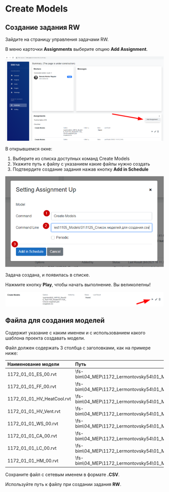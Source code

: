# Create Models

## Создание задания RW

Зайдите на страницу управления задачами RW.

В меню карточки **Assignments** выберите опцию **Add Assignment**.

![](../../.gitbook/assets/image%20%2866%29.png)

В открывшемся окне:

1. Выберите из списка доступных команд Create Models
2. Укажите путь к файлу с указанием какие файлы нужно создать
3. Подтвердите создание задания нажав кнопку **Add in Schedule**

![](../../.gitbook/assets/image%20%2864%29.png)

Задача создана, и появилась в списке.

Нажмите кнопку **Play**, чтобы начать выполнение. Вы великолепны!

![](../../.gitbook/assets/image%20%2865%29.png)



## Файла для создания моделей

Содержит указание с каким именем и с использованием какого шаблона проекта создавать модели. 

Файл должен содержать 3 столбца с заголовками, как на примере ниже:

| Наименование модели | Путь | Шаблон |
| :--- | :--- | :--- |
| 1172\_01\_01\_ES\_00.rvt | \\fs-bim\04\_MEP\1172\_Lermontovsky54\01\_Models | \\pub\bim$\02\_WIP\03\_Revit\01\_Templates\02\_2020\ES\_Storage\_2020.rvt |
| 1172\_01\_01\_FF\_00.rvt | \\fs-bim\04\_MEP\1172\_Lermontovsky54\01\_Models | \\pub\bim$\02\_WIP\03\_Revit\01\_Templates\02\_2020\FF\_Storage\_2020.rvt |
| 1172\_01\_01\_HV\_HeatCool.rvt | \\fs-bim\04\_MEP\1172\_Lermontovsky54\01\_Models | \\pub\bim$\02\_WIP\03\_Revit\01\_Templates\02\_2020\HV\_Storage\_2020.rvt |
| 1172\_01\_01\_HV\_Vent.rvt | \\fs-bim\04\_MEP\1172\_Lermontovsky54\01\_Models | \\pub\bim$\02\_WIP\03\_Revit\01\_Templates\02\_2020\HV\_Storage\_2020.rvt |
| 1172\_01\_01\_WS\_00.rvt | \\fs-bim\04\_MEP\1172\_Lermontovsky54\01\_Models | \\pub\bim$\02\_WIP\03\_Revit\01\_Templates\02\_2020\WS\_Storage\_2020.rvt |
| 1172\_01\_01\_CA\_00.rvt | \\fs-bim\04\_MEP\1172\_Lermontovsky54\01\_Models | \\pub\bim$\02\_WIP\03\_Revit\01\_Templates\02\_2020\CA\_Storage\_2020.rvt |
| 1172\_01\_01\_LC\_00.rvt | \\fs-bim\04\_MEP\1172\_Lermontovsky54\01\_Models | \\pub\bim$\02\_WIP\03\_Revit\01\_Templates\02\_2020\LC\_Storage\_2020.rvt |
| 1172\_01\_01\_HM\_00.rvt | \\fs-bim\04\_MEP\1172\_Lermontovsky54\01\_Models | \\pub\bim$\02\_WIP\03\_Revit\01\_Templates\02\_2020\HM\_Storage\_2020.rvt |

Сохраните файл с сетевым именем в формате **.CSV**.

Используйте путь к файлу при создании задания **RW**.

